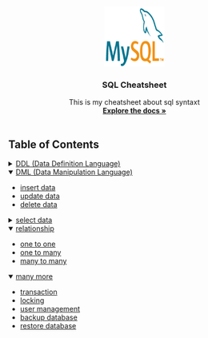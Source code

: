 <br />
<p align="center">
  <a href="https://github.com/korospace/sql-cheatsheet">
    <img src="images/mysql.png" alt="Logo" width="120" height="120">
  </a>

  <h3 align="center">SQL Cheatsheet</h3>

  <p align="center">
    This is my cheatsheet about sql syntaxt
    <br />
    <a href="#table-of-contents"><strong>Explore the docs »</strong></a>
    <br />
    <br />
  </p>
</p>

## Table of Contents
<details close="close">
  <summary><a href="1-ddl/README.md">DDL (Data Definition Language)</a></summary>
  <ul>
    <li><a href="1-ddl/README.md/#show-databases">show databases</a></li>
    <li><a href="1-ddl/README.md/#create-database">create database</a></li>
    <li><a href="1-ddl/README.md/#delete-database">delete database</a></li>
    <li><a href="1-ddl/README.md/#use-database">use database</a></li>
    <li><a href="1-ddl/README.md/#show-engines">show engines</a></li>
    <li><a href="1-ddl/README.md/#show-tables">show tables</a></li>
    <li><a href="1-ddl/README.md/#create-table">create table</a></li>
    <li><a href="1-ddl/README.md/#delele-table">delele table</a></li>
    <li><a href="1-ddl/README.md/#truncate-table">truncate table</a></li>
    <li><a href="1-ddl/README.md/#desc-table">desc table</a></li>
    <li><a href="1-ddl/README.md/#rename-table">rename table</a></li>
    <li><a href="1-ddl/README.md/#change-table-schema">change table schema</a></li>
    <li><a href="1-ddl/README.md/#primary-key">primary key</a></li>
    <li><a href="1-ddl/README.md/#foreign-key">foreign key</a></li>
    <li><a href="1-ddl/README.md/#unique-constraint">unique constraint</a></li>
    <li><a href="1-ddl/README.md/#indexing">indexing</a></li>
    <li><a href="1-ddl/README.md/#full-text-search">full text search</a></li>
  </ul>
</details>
<details open="open">
  <summary><a href="2-dml/README.md">DML (Data Manipulation Language)</a></summary>
  <ul>
    <li><a href="2-dml/README.md/#insert-data">insert data</a></li>
    <li><a href="2-dml/README.md/#update-data">update data</a></li>
    <li><a href="2-dml/README.md/#delete-data">delete data</a></li>
  </ul>
</details>
<details close="close">
  <summary><a href="3-select/README.md">select data</a></summary>
  <ul>
    <li><a href="3-select/README.md/#select-data">select data</a></li>
    <li><a href="3-select/README.md/#where-clause">where clause</a></li>
    <li><a href="3-select/README.md/#controll-flow">controll flow</a></li>
    <li><a href="3-select/README.md/#agregat">agregat</a></li>
    <li><a href="3-select/README.md/#join">join</a></li>
    <li><a href="3-select/README.md/#union">union</a></li>
    <li><a href="3-select/README.md/#group-by">group by</a></li>
    <li><a href="3-select/README.md/#having-clause">having clause</a></li>
    <li><a href="3-select/README.md/#sub-queries">sub queries</a></li>
  </ul>
</details>
<details open="open">
  <summary><a href="4-relationship/README.md/">relationship</a></summary>
  <ul>
    <li><a href="4-relationship/README.md/#one-to-one">one to one</a></li>
    <li><a href="4-relationship/README.md/#one-to-many">one to many</a></li>
    <li><a href="4-relationship/README.md/#many-to-many">many to many</a></li>
  </ul>
</details>
<details open="open">
  <summary><a href="5-manymore/README.md/">many more</a></summary>
  <ul>
    <li><a href="5-manymore/README.md/#transaction">transaction</a></li>
    <li><a href="5-manymore/README.md/#locking">locking</a></li>
    <li><a href="5-manymore/README.md/#user-management">user management</a></li>
    <li><a href="5-manymore/README.md/#backup-database">backup database</a></li>
    <li><a href="5-manymore/README.md/#restore-database">restore database</a></li>
  </ul>
</details>